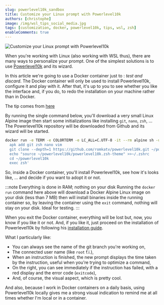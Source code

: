 ```yaml
---
slug: powerlevel10k_sandbox
title: Customize your Linux prompt with Powerlevel10k
authors: [christophe]
image: /img/wsl_tips_social_media.jpg
tags: [customization, docker, powerlevel10k, tips, wsl, zsh]
enableComments: true
---
```

![Customize your Linux prompt with Powerlevel10k](/img/wsl_tips_banner.jpg)

When you're working with Linux (also working with WSL thus), there are many ways to personalize your prompt. One of the simplest solutions is to use [Powerlevel10k](https://github.com/romkatv/powerlevel10k) and its wizard.

In this article we're going to use a Docker container just to : *test and discard*.  The Docker container will only be used to install Powerlevel10k, configure it and play with it. After that, it's up to you to see whether you like the interface and, if you do, to redo the installation on your machine rather than in Docker.

The tip comes from [here](https://github.com/romkatv/powerlevel10k/blob/master/README.md#try-it-in-docker)

<!-- truncate -->

By running the single command below, you'll download a very small Linux Alpine image then start some initializations like installing `git`, `nano`, `zsh`, ... The Powerlevel10k repository will be downloaded from Github and its wizard will be started.

```bash
docker run -e TERM -e COLORTERM -e LC_ALL=C.UTF-8 -it --rm alpine sh -uec '
  apk add git zsh nano vim
  git clone --depth=1 https://github.com/romkatv/powerlevel10k.git ~/powerlevel10k
  echo "source ~/powerlevel10k/powerlevel10k.zsh-theme" >>~/.zshrc
  cd ~/powerlevel10k
  exec zsh'
```

So, inside a Docker container, you'll install Powerlevel10k, see how it's looks like, ... and decide if you want to adopt it or not.

:::note Everything is done in RAM; nothing on your disk
Running the `docker run` command here above will download a Docker Alpine Linux image on your disk (less than 7 MB) then will install binaries inside the running container so, by leaving the container using the `exit` command, nothing will stay on your disk. Ideal for testing.
:::

When you exit the Docker container, everything will be lost but, now, you know if you like it or not. And, if you like it, just proceed on the installation of Powerlevel10k by following his [installation guide](https://github.com/romkatv/powerlevel10k#installation).

What I particularly like:

* You can always see the name of the git branch you're working on,
* The connected user name (like `root` f.i.),
* When an instruction is finished, the new prompt displays the time taken by the instruction, useful when you're trying to optimize a command,
* On the right, you can see immediately if the instruction has failed, with a red display and the error code (`exitcode`),
* And, of course, the visual aspect, which is pretty cool.

And also, because I work in Docker containers on a daily basis, using Powerlevel10k locally gives me a strong visual indication to remind me at all times whether I'm local or in a container.
